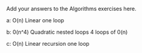Add your answers to the Algorithms exercises here.

a: O(n) Linear
one loop

b: 0(n^4) Quadratic
nested loops
4 loops of 0(n)

c: O(n) Linear
recursion
one loop
